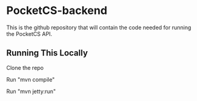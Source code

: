 # PocketCS-backend
This is the github repository that will contain the code needed for running the PocketCS API. 

## Running This Locally

Clone the repo

Run "mvn compile"

Run "mvn jetty:run" 

